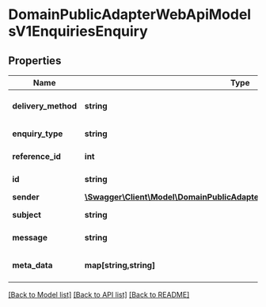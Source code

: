 # DomainPublicAdapterWebApiModelsV1EnquiriesEnquiry

## Properties
Name | Type | Description | Notes
------------ | ------------- | ------------- | -------------
**delivery_method** | **string** | Delivery method of the enquiry | [optional] 
**enquiry_type** | **string** | Type of enquiry | [optional] 
**reference_id** | **int** | Listing identifier | [optional] 
**id** | **string** | Enquiry identifier | [optional] 
**sender** | [**\Swagger\Client\Model\DomainPublicAdapterWebApiModelsV1EnquiriesSender**](DomainPublicAdapterWebApiModelsV1EnquiriesSender.md) |  | [optional] 
**subject** | **string** | Enquiry subject | [optional] 
**message** | **string** | Enquiry message | [optional] 
**meta_data** | **map[string,string]** | MetaData of the enquiry | [optional] 

[[Back to Model list]](../../README.md#documentation-for-models) [[Back to API list]](../../README.md#documentation-for-api-endpoints) [[Back to README]](../../README.md)

